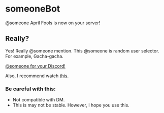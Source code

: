 # someoneBot
@someone April Fools is now on your server!

## Really?
 Yes! Really @someone mention.
 This @someone is random user selector.
 For example, Gacha-gacha.

[@someone for your Discord!](https://discordapp.com/oauth2/authorize?client_id=451106207013404684&permissions=0&scope=bot)

Also, I recommend watch [this](https://www.youtube.com/watch?v=BeG5FqTpl9U).

### Be careful with this:
 - Not compatible with DM.
 - This is may not be stable. However, I hope you use this.
